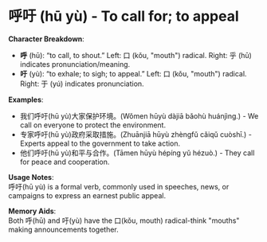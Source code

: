 # **呼吁 (hū yù) - To call for; to appeal**

**Character Breakdown**:  
- **呼** (hū): “to call, to shout.” Left: 口 (kǒu, "mouth") radical. Right: 乎 (hū) indicates pronunciation/meaning.  
- **吁** (yù): “to exhale; to sigh; to appeal.” Left: 口 (kǒu, "mouth") radical. Right: 于 (yú) indicates pronunciation.

**Examples**:  
- 我们呼吁(hū yù)大家保护环境。(Wǒmen hūyù dàjiā bǎohù huánjìng.) - We call on everyone to protect the environment.  
- 专家呼吁(hū yù)政府采取措施。(Zhuānjiā hūyù zhèngfǔ cǎiqǔ cuòshī.) - Experts appeal to the government to take action.  
- 他们呼吁(hū yù)和平与合作。(Tāmen hūyù hépíng yǔ hézuò.) - They call for peace and cooperation.

**Usage Notes**:  
呼吁(hū yù) is a formal verb, commonly used in speeches, news, or campaigns to express an earnest public appeal.

**Memory Aids**:  
Both 呼(hū) and 吁(yù) have the 口(kǒu, mouth) radical-think "mouths" making announcements together.